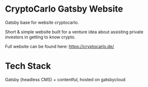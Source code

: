 # CryptoCarlo Gatsby Website

Gatsby base for website cryptocarlo. 

Short & simple website built for a venture idea about assisting private investors in getting to know crypto.

Full website can be found here: https://cryptocarlo.de/

# Tech Stack

Gatsby (headless CMS) + contentful, hosted on gatsbycloud
